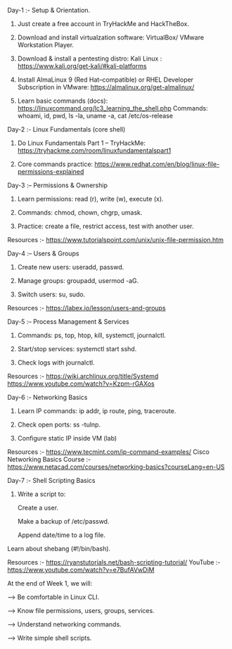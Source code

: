 Day-1 :- Setup & Orientation.

1. Just create a free account in TryHackMe and HackTheBox.
  
2. Download and install virtualzation software: VirtualBox/ VMware Workstation Player.
   
3. Download & install a pentesting distro: Kali Linux : https://www.kali.org/get-kali/#kali-platforms
   
4. Install AlmaLinux 9 (Red Hat–compatible) or RHEL Developer Subscription in VMware: https://almalinux.org/get-almalinux/
   
5. Learn basic commands (docs): https://linuxcommand.org/lc3_learning_the_shell.php
                                Commands: whoami, id, pwd, ls -la, uname -a, cat /etc/os-release
   

Day-2 :- Linux Fundamentals (core shell)

1. Do Linux Fundamentals Part 1 – TryHackMe: https://tryhackme.com/room/linuxfundamentalspart1
   
2. Core commands practice: https://www.redhat.com/en/blog/linux-file-permissions-explained
   

Day-3 :– Permissions & Ownership

1. Learn permissions: read (r), write (w), execute (x).

2. Commands: chmod, chown, chgrp, umask.

3. Practice: create a file, restrict access, test with another user.

Resources :- https://www.tutorialspoint.com/unix/unix-file-permission.htm


Day-4 :– Users & Groups

1. Create new users: useradd, passwd.

2. Manage groups: groupadd, usermod -aG.

3. Switch users: su, sudo.

Resources :- https://labex.io/lesson/users-and-groups


Day-5 :– Process Management & Services

1. Commands: ps, top, htop, kill, systemctl, journalctl.

2. Start/stop services: systemctl start sshd.

3. Check logs with journalctl.
   
Resources :- https://wiki.archlinux.org/title/Systemd
             https://www.youtube.com/watch?v=Kzpm-rGAXos

Day-6 :- Networking Basics

1. Learn IP commands: ip addr, ip route, ping, traceroute.

2. Check open ports: ss -tulnp.

3. Configure static IP inside VM (lab)

Resources :- https://www.tecmint.com/ip-command-examples/
             Cisco Networking Basics Course :- https://www.netacad.com/courses/networking-basics?courseLang=en-US


Day-7 :- Shell Scripting Basics

1. Write a script to:

    Create a user.

    Make a backup of /etc/passwd.

   Append date/time to a log file.

Learn about shebang (#!/bin/bash).

Resources :- https://ryanstutorials.net/bash-scripting-tutorial/
             YouTube :- https://www.youtube.com/watch?v=e7BufAVwDiM


At the end of Week 1, we will:

  --> Be comfortable in Linux CLI.

  --> Know file permissions, users, groups, services.

  --> Understand networking commands.

  --> Write simple shell scripts.
